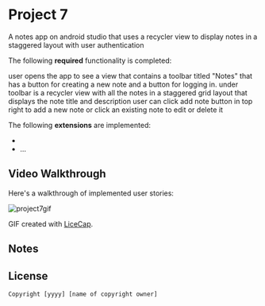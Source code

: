# Project 7

A notes app on android studio that uses a recycler view to display notes in a staggered layout with user authentication

The following **required** functionality is completed:

user opens the app to see a view that contains a toolbar titled "Notes" that has a button for creating a new note and a button for logging in.
under toolbar is a recycler view with all the notes in a staggered grid layout that displays the note title and description
user can click add note button in top right to add a new note or click an existing note to edit or delete it

The following **extensions** are implemented:

* 
* ...

## Video Walkthrough

Here's a walkthrough of implemented user stories:

![project7gif](https://github.com/jsmilak01/NotesApp/assets/111994388/b6b89c09-cfee-4c9f-aa28-0a63039bddd4)


GIF created with [LiceCap](http://www.cockos.com/licecap/).

## Notes



## License

    Copyright [yyyy] [name of copyright owner]
